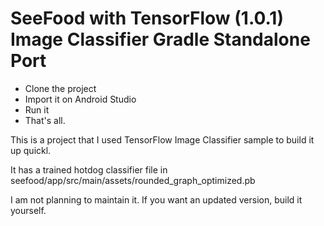 # SeeFood with TensorFlow (1.0.1) Image Classifier Gradle Standalone Port

- Clone the project
- Import it on Android Studio
- Run it
- That's all.

This is a project that I used TensorFlow Image Classifier sample to build it up quickl.

It has a trained hotdog classifier file in seefood/app/src/main/assets/rounded_graph_optimized.pb

I am not planning to maintain it. If you want an updated version, build it yourself.
